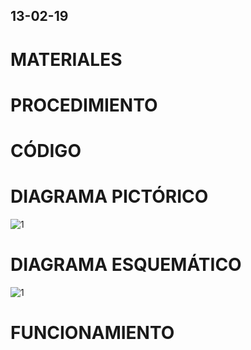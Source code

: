 ## 13-02-19
# MATERIALES 
# PROCEDIMIENTO
# CÓDIGO 
# DIAGRAMA PICTÓRICO
![1](https://github.com/angiediaz1102/02Grupo/blob/master/imagenes/vv.png)
# DIAGRAMA ESQUEMÁTICO 
![1](https://github.com/angiediaz1102/02Grupo/blob/master/imagenes/dd.png)
# FUNCIONAMIENTO 

